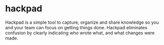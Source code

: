 hackpad
=======================

Hackpad is a simple tool to capture, organize and share knowledge so you and your team can focus on getting things done. Hackpad eliminates confusion by clearly indicating who wrote what, and what changes were made. 
